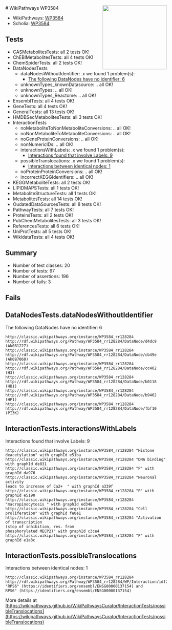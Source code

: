 <img style="float: right; width: 200px" src="https://upload.wikimedia.org/wikipedia/commons/thumb/8/83/Wplogo_with_text_500.png/640px-Wplogo_with_text_500.png" />
# WikiPathways WP3584

* WikiPathways: [WP3584](https://wikipathways.org/pathways/WP3584)
* Scholia: [WP3584](https://scholia.toolforge.org/wikipathways/WP3584)
## Tests
* CASMetabolitesTests: all 2 tests OK!
* ChEBIMetabolitesTests: all 4 tests OK!
* ChemSpiderTests: all 2 tests OK!
* DataNodesTests
    * dataNodesWithoutIdentifier: .x we found 1 problem(s):
        * [The following DataNodes have no identifier: 6](#d2d32fa5)
    * unknownTypes_knownDatasource: .. all OK!
    * unknownTypes: .. all OK!
    * unknownTypes_Reactome: .. all OK!
* EnsemblTests: all 4 tests OK!
* GeneTests: all 4 tests OK!
* GeneralTests: all 13 tests OK!
* HMDBSecMetabolitesTests: all 3 tests OK!
* InteractionTests
    * noMetaboliteToNonMetaboliteConversions: .. all OK!
    * noNonMetaboliteToMetaboliteConversions: .. all OK!
    * noGeneProteinConversions: .. all OK!
    * nonNumericIDs: .. all OK!
    * interactionsWithLabels: .x we found 1 problem(s):
        * [Interactions found that involve Labels: 9](#630d2680)
    * possibleTranslocations: .x we found 1 problem(s):
        * [Interactions between identical nodes: 1](#1c118206)
    * noProteinProteinConversions: .. all OK!
    * incorrectKEGGIdentifiers: .. all OK!
* KEGGMetaboliteTests: all 2 tests OK!
* LIPIDMAPSTests: all 1 tests OK!
* MetaboliteStructureTests: all 1 tests OK!
* MetabolitesTests: all 14 tests OK!
* OudatedDataSourcesTests: all 8 tests OK!
* PathwayTests: all 7 tests OK!
* ProteinsTests: all 2 tests OK!
* PubChemMetabolitesTests: all 3 tests OK!
* ReferencesTests: all 6 tests OK!
* UniProtTests: all 5 tests OK!
* WikidataTests: all 4 tests OK!


## Summary

* Number of test classes: 20
* Number of tests: 97
* Number of assertions: 196
* Number of fails: 3

## Fails

<a name="d2d32fa5" />

## DataNodesTests.dataNodesWithoutIdentifier

The following DataNodes have no identifier: 6
```
http://classic.wikipathways.org/instance/WP3584_rr128284 http://rdf.wikipathways.org/Pathway/WP3584_rr128284/DataNode/d4dc9 (Ak081227)
http://classic.wikipathways.org/instance/WP3584_rr128284 http://rdf.wikipathways.org/Pathway/WP3584_rr128284/DataNode/cb49e (Ak087060)
http://classic.wikipathways.org/instance/WP3584_rr128284 http://rdf.wikipathways.org/Pathway/WP3584_rr128284/DataNode/cc402 (H3)
http://classic.wikipathways.org/instance/WP3584_rr128284 http://rdf.wikipathways.org/Pathway/WP3584_rr128284/DataNode/b0118 (HB1)
http://classic.wikipathways.org/instance/WP3584_rr128284 http://rdf.wikipathways.org/Pathway/WP3584_rr128284/DataNode/b9462 (HP1)
http://classic.wikipathways.org/instance/WP3584_rr128284 http://rdf.wikipathways.org/Pathway/WP3584_rr128284/DataNode/fbf10 (PI3K)
```

<a name="630d2680" />

## InteractionTests.interactionsWithLabels

Interactions found that involve Labels: 9
```
http://classic.wikipathways.org/instance/WP3584_rr128284 "Histone deacetylation" with graphId e51ba
http://classic.wikipathways.org/instance/WP3584_rr128284 "DNA binding" with graphId de831
http://classic.wikipathways.org/instance/WP3584_rr128284 "P" with graphId da976
http://classic.wikipathways.org/instance/WP3584_rr128284 "Neuronal activity
leads to increase of Ca2+  " with graphId a339f
http://classic.wikipathways.org/instance/WP3584_rr128284 "P" with graphId e5190
http://classic.wikipathways.org/instance/WP3584_rr128284 "macropinocytosis " with graphId ed348
http://classic.wikipathways.org/instance/WP3584_rr128284 "Cell proliferation" with graphId fe0e1
http://classic.wikipathways.org/instance/WP3584_rr128284 "Activation of transcription
(stop of inhibition, res. from
phosphorylated MECP2)" with graphId c3ce4
http://classic.wikipathways.org/instance/WP3584_rr128284 "P" with graphId e1a3c
```

<a name="1c118206" />

## InteractionTests.possibleTranslocations

Interactions between identical nodes: 1
```
http://classic.wikipathways.org/instance/WP3584_rr128284 http://rdf.wikipathways.org/Pathway/WP3584_rr128284/WP/Interaction/idf2a25a0b "RPS6" (https://identifiers.org/ensembl/ENSG00000137154) and 
RPS6" (https://identifiers.org/ensembl/ENSG00000137154)
```

More details at [https://wikipathways.github.io/WikiPathwaysCurator/InteractionTests/possibleTranslocations](https://wikipathways.github.io/WikiPathwaysCurator/InteractionTests/possibleTranslocations)

